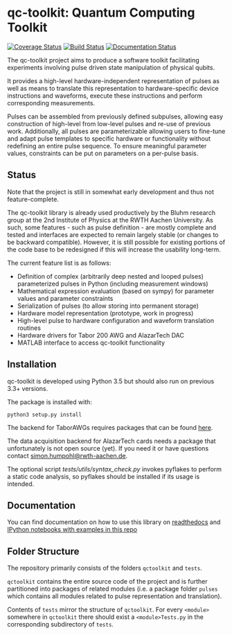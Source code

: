 # qc-toolkit: Quantum Computing Toolkit
[![Coverage Status](https://coveralls.io/repos/qutech/qc-toolkit/badge.svg?branch=master&service=github)](https://coveralls.io/github/qutech/qc-toolkit?branch=master)
[![Build Status](https://travis-ci.org/qutech/qc-toolkit.svg?branch=master)](https://travis-ci.org/qutech/qc-toolkit)
[![Documentation Status](https://readthedocs.org/projects/qc-toolkit/badge/?version=latest)](http://qc-toolkit.readthedocs.org/en/latest/?badge=latest)

The qc-toolkit project aims to produce a software toolkit facilitating experiments involving pulse driven state manipulation of physical qubits.

It provides a high-level hardware-independent representation of pulses as well as means to translate this representation to hardware-specific device instructions and waveforms, execute these instructions and perform corresponding measurements.

Pulses can be assembled from previously defined subpulses, allowing easy construction of high-level from low-level pulses and re-use of previous work.
Additionally, all pulses are parameterizable allowing users to fine-tune and adapt pulse templates to specific hardware or functionality without redefining an entire pulse sequence. To ensure meaningful parameter values, constraints can be put on parameters on a per-pulse basis.  

## Status
Note that the project is still in somewhat early development and thus not feature-complete.

The qc-toolkit library is already used productively by the Bluhm research group at the 2nd Institute of Physics at the RWTH Aachen University. As such, some features - such as pulse definition - are mostly complete and tested and interfaces are expected to remain largely stable (or changes to be backward compatible).
However, it is still possible for existing portions of the code base to be redesigned if this will increase the usability long-term.
 
The current feature list is as follows:

- Definition of complex (arbitrarily deep nested and looped pulses) parameterized pulses in Python (including measurement windows)
- Mathematical expression evaluation (based on sympy) for parameter values and parameter constraints
- Serialization of pulses (to allow storing into permanent storage)
- Hardware model representation (prototype, work in progress)
- High-level pulse to hardware configuration and waveform translation routines 
- Hardware drivers for Tabor 200 AWG and AlazarTech DAC
- MATLAB interface to access qc-toolkit functionality

## Installation
qc-toolkit is developed using Python 3.5 but should also run on previous 3.3+ versions.

The package is installed with:
```
python3 setup.py install
```

The backend for TaborAWGs requires packages that can be found [here](https://git.rwth-aachen.de/qutech/python-TaborDriver).

The data acquisition backend for AlazarTech cards needs a package that unfortunately is not open source (yet). If you need it or have questions contact <simon.humpohl@rwth-aachen.de>.

The optional script *tests/utils/syntax_check.py* invokes pyflakes to perform a static code analysis, so pyflakes should be installed if its usage is intended.

## Documentation
You can find documentation on how to use this library on [readthedocs](http://qc-toolkit.readthedocs.io/en/latest/) and [IPython notebooks with examples in this repo](doc/source/examples)

## Folder Structure
The repository primarily consists of the folders `qctoolkit` and `tests`.

`qctoolkit` contains the entire source code of the project and is further partitioned into packages of related modules (i.e. a package folder `pulses` which contains all modules related to pulse representation and translation).

Contents of `tests` mirror the structure of `qctoolkit`. For every `<module>` somewhere in `qctoolkit` there should exist a `<module>Tests.py` in the corresponding subdirectory of `tests`.

